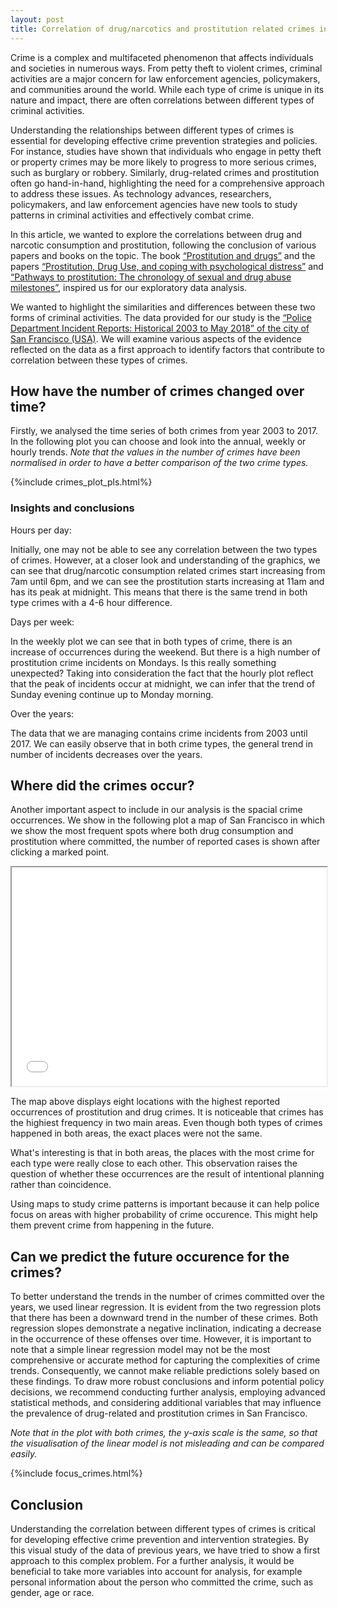 ```yaml
---
layout: post
title: Correlation of drug/narcotics and prostitution related crimes in San Francisco.
---
```


Crime is a complex and multifaceted phenomenon that affects individuals and societies in numerous ways. From petty theft to violent crimes, criminal activities are a major concern for law enforcement agencies, policymakers, and communities around the world. While each type of crime is unique in its nature and impact, there are often correlations between different types of criminal activities.

Understanding the relationships between different types of crimes is essential for developing effective crime prevention strategies and policies. For instance, studies have shown that individuals who engage in petty theft or property crimes may be more likely to progress to more serious crimes, such as burglary or robbery. Similarly, drug-related crimes and prostitution often go hand-in-hand, highlighting the need for a comprehensive approach to address these issues. As technology advances, researchers, policymakers, and law enforcement agencies have new tools to study patterns in criminal activities and effectively combat crime.

In this article, we wanted to explore the correlations between drug and narcotic consumption and prostitution, following the conclusion of various papers and books on the topic. The book [“Prostitution and drugs”](https://www.ojp.gov/ncjrs/virtual-library/abstracts/prostitution-and-drugs) and the papers [“Prostitution, Drug Use, and coping with psychological distress”](https://journals.sagepub.com/doi/pdf/10.1177/002204260003000407) and [“Pathways to prostitution: The chronology of sexual and drug abuse milestones”](https://www.tandfonline.com/doi/abs/10.1080/00224499809551951), inspired us for our exploratory data analysis.

We wanted to highlight the similarities and differences between these two forms of criminal activities. The data provided for our study is the [“Police Department Incident Reports: Historical 2003 to May 2018”  of the city of San Francisco (USA)](https://data.sfgov.org/Public-Safety/Police-Department-Incident-Reports-Historical-2003/tmnf-yvry). We will examine various aspects of the evidence reflected on the data as a first approach to identify factors that contribute to correlation between these types of crimes.



## How have the number of crimes changed over time?

Firstly, we analysed the time series of both crimes from year 2003 to 2017. In the following plot you can choose and look into the annual, weekly or hourly trends. *Note that the values in the number of crimes have been normalised in order to have a better comparison of the two crime types.*

{%include crimes_plot_pls.html%}

### Insights and conclusions

Hours per day:

Initially, one may not be able to see any correlation between the two types of crimes. However, at a closer look and understanding of the graphics, we can see that drug/narcotic consumption related crimes start increasing from 7am until 6pm, and we can see the prostitution starts increasing at 11am and has its peak at midnight. This means that there is the same trend in both type crimes with a 4-6 hour difference. 

Days per week:

In the weekly plot we can see that in both types of crime, there is an increase of occurrences during the weekend. But there is a high number of prostitution crime incidents on Mondays. Is this really something unexpected? Taking into consideration the fact that the hourly plot reflect that the peak of incidents occur at midnight, we can infer that the trend of Sunday evening continue up to Monday morning.

Over the years:

The data that we are managing contains crime incidents from 2003 until 2017. We can easily observe that in both crime types, the general trend in number of incidents decreases over the years.



## Where did the crimes occur? 

Another important aspect to include in our analysis is the spacial crime occurrences. We show in the following plot a map of San Francisco in which we show the most frequent spots where both drug consumption and prostitution where committed, the number of reported cases is shown after clicking a marked point.

<div>
    <iframe src="map.html"  width="100%" height="350">
    </iframe>
</div>


The map above displays eight locations with the highest reported occurrences of prostitution and drug crimes. It is noticeable that crimes has the highiest frequency in two main areas. Even though both types of crimes happened in both areas, the exact places were not the same.

What's interesting is that in both areas, the places with the most crime for each type were really close to each other.  This observation raises the question of whether these occurrences are the result of intentional planning rather than coincidence.

Using maps to study crime patterns is important because it can help police focus on areas with higher probability of crime occurence. This might help them prevent crime from happening in the future.



## Can we predict the future occurence for the crimes?

To better understand the trends in the number of crimes committed over the years, we used linear regression. It is evident from the two regression plots that there has been a downward trend in the number of these crimes. Both regression slopes demonstrate a negative inclination, indicating a decrease in the occurrence of these offenses over time. However, it is important to note that a simple linear regression model may not be the most comprehensive or accurate method for capturing the complexities of crime trends. Consequently, we cannot make reliable predictions solely based on these findings. To draw more robust conclusions and inform potential policy decisions, we recommend conducting further analysis, employing advanced statistical methods, and considering additional variables that may influence the prevalence of drug-related and prostitution crimes in San Francisco.

*Note that in the plot with both crimes, the y-axis scale is the same, so that the visualisation of the linear model is not misleading and can be compared easily.*

{%include focus_crimes.html%}

## Conclusion

Understanding the correlation between different types of crimes is critical for developing effective crime prevention and intervention strategies. By this visual study of the data of previous years, we have tried to show a first approach to this complex problem. For a further analysis, it would be beneficial to take more variables into account for analysis, for example personal information about the person who committed the crime, such as gender, age or race.

